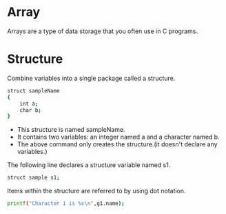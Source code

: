 # Array

Arrays are a type of data storage that you often use in C programs.

# Structure

Combine variables into a single package called a structure.
```bash
struct sampleName
{
    int a;
    char b;
}

```

*	This structure is named sampleName.
*	It contains two variables: an integer named a and a character named b.
*	The above command only creates the structure.(it doesn't declare any variables.)

The following line declares a structure variable named s1.
```bash
struct sample s1;
```

Items within the structure are referred to by using dot notation.
```bash
printf("Character 1 is %s\n",g1.name);
```
